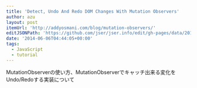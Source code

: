 ```yaml
---
title: 'Detect, Undo And Redo DOM Changes With Mutation Observers'
author: azu
layout: post
itemUrl: 'http://addyosmani.com/blog/mutation-observers/'
editJSONPath: 'https://github.com/jser/jser.info/edit/gh-pages/data/2014/06/index.json'
date: '2014-06-06T04:44:05+00:00'
tags:
  - JavaScript
  - tutorial
---
```

MutationObserverの使い方、MutationObserverでキャッチ出来る変化をUndo/Redoする実装について
